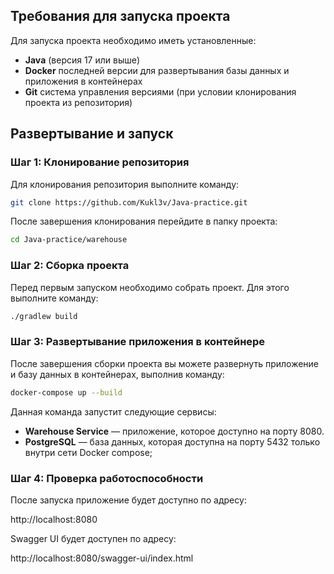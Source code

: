## Требования для запуска проекта

Для запуска проекта необходимо иметь установленные:

- **Java** (версия 17 или выше)
- **Docker** последней версии для развертывания базы данных и приложения в контейнерах
- **Git** cистема управления версиями (при условии клонирования проекта из репозитория)

## Развертывание и запуск

### Шаг 1: Клонирование репозитория

Для клонирования репозитория выполните команду:

```bash
git clone https://github.com/Kukl3v/Java-practice.git
```
После завершения клонирования перейдите в папку проекта:

```bash
cd Java-practice/warehouse
```

### Шаг 2: Сборка проекта

Перед первым запуском необходимо собрать проект. Для этого выполните команду:

```bash
./gradlew build
```

### Шаг 3: Развертывание приложения в контейнере

После завершения сборки проекта вы можете развернуть приложение и базу данных в контейнерах, выполнив команду:

```bash
docker-compose up --build
```

Данная команда запустит следующие сервисы:

- **Warehouse Service** — приложение, которое доступно на порту 8080.
- **PostgreSQL** — база данных, которая доступна на порту 5432 только внутри сети Docker compose;


### Шаг 4: Проверка работоспособности

После запуска приложение будет доступно по адресу:

http://localhost:8080

Swagger UI будет доступен по адресу:

http://localhost:8080/swagger-ui/index.html

